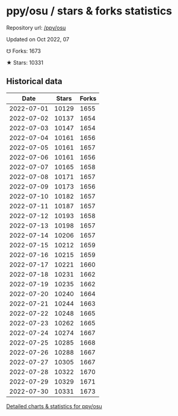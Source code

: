 # ppy/osu / stars & forks statistics

Repository url: [/ppy/osu](https://github.com/ppy/osu)

Updated on Oct 2022, 07

☋ Forks: 1673

★ Stars: 10331

## Historical data
| Date | Stars | Forks |
|------|-------|-------|
| 2022-07-01 | 10129 | 1655 | 
| 2022-07-02 | 10137 | 1654 | 
| 2022-07-03 | 10147 | 1654 | 
| 2022-07-04 | 10161 | 1656 | 
| 2022-07-05 | 10161 | 1657 | 
| 2022-07-06 | 10161 | 1656 | 
| 2022-07-07 | 10165 | 1658 | 
| 2022-07-08 | 10171 | 1657 | 
| 2022-07-09 | 10173 | 1656 | 
| 2022-07-10 | 10182 | 1657 | 
| 2022-07-11 | 10187 | 1657 | 
| 2022-07-12 | 10193 | 1658 | 
| 2022-07-13 | 10198 | 1657 | 
| 2022-07-14 | 10206 | 1657 | 
| 2022-07-15 | 10212 | 1659 | 
| 2022-07-16 | 10215 | 1659 | 
| 2022-07-17 | 10221 | 1660 | 
| 2022-07-18 | 10231 | 1662 | 
| 2022-07-19 | 10235 | 1662 | 
| 2022-07-20 | 10240 | 1664 | 
| 2022-07-21 | 10244 | 1663 | 
| 2022-07-22 | 10248 | 1665 | 
| 2022-07-23 | 10262 | 1665 | 
| 2022-07-24 | 10274 | 1667 | 
| 2022-07-25 | 10285 | 1668 | 
| 2022-07-26 | 10288 | 1667 | 
| 2022-07-27 | 10305 | 1667 | 
| 2022-07-28 | 10322 | 1670 | 
| 2022-07-29 | 10329 | 1671 | 
| 2022-07-30 | 10331 | 1673 | 


[Detailed charts & statistics for ppy/osu](https://reviewgithub.com/rep/ppy/osu)
